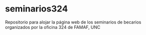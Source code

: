 # seminarios324
Repositorio para alojar la página web de los seminarios de becarios organizados por la oficina 324 de FAMAF, UNC
